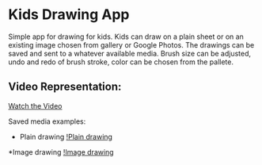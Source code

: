 # Kids Drawing App

Simple app for drawing for kids. Kids can draw on a plain sheet or on an existing image chosen from gallery or Google Photos. The drawings can be saved and sent to a whatever available media. Brush size can be adjusted, undo and redo of brush stroke, color can be chosen from the pallete.

## Video Representation:

[Watch the Video](./kids_drawing_app_pics/draw_video.mp4)

Saved media examples:

* Plain drawing
[!Plain drawing](./kids_drawing_app_pics/plain_draw.jpg)

*Image drawing
[!Image drawing](./kids_drawing_app_pics/image_draw.jpg)
